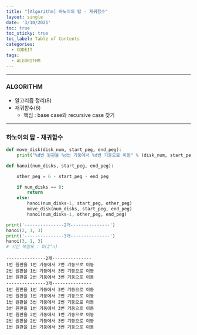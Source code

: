 ```yaml
---
title: "[Algorithm] 하노이의 탑 - 재귀함수"
layout: single
date: '3/10/2021'
toc: true
toc_sticky: true
toc_label: Table of Contents
categories:
  - CODEIT
tags:
  - ALGORITHM
---
```



---
### ALGORITHM
* 알고리즘 정리(8)
* 재귀함수(6)
  * 핵심 : base case와 recursive case 찾기

---

### 하노이의 탑 - 재귀함수


```python
def move_disk(disk_num, start_peg, end_peg):
    print("%d번 원판을 %d번 기둥에서 %d번 기둥으로 이동" % (disk_num, start_peg, end_peg))

def hanoi(num_disks, start_peg, end_peg):

    other_peg = 6 - start_peg - end_peg

    if num_disks == 0:
        return
    else:
        hanoi(num_disks-1, start_peg, other_peg)
        move_disk(num_disks, start_peg, end_peg)
        hanoi(num_disks-1, other_peg, end_peg)

print('---------------2개---------------')
hanoi(2, 1, 3)
print('---------------3개---------------')
hanoi(3, 1, 3)
# 시간 복잡도 : O(2^n)
```

    ---------------2개---------------
    1번 원판을 1번 기둥에서 2번 기둥으로 이동
    2번 원판을 1번 기둥에서 3번 기둥으로 이동
    1번 원판을 2번 기둥에서 3번 기둥으로 이동
    ---------------3개---------------
    1번 원판을 1번 기둥에서 3번 기둥으로 이동
    2번 원판을 1번 기둥에서 2번 기둥으로 이동
    1번 원판을 3번 기둥에서 2번 기둥으로 이동
    3번 원판을 1번 기둥에서 3번 기둥으로 이동
    1번 원판을 2번 기둥에서 1번 기둥으로 이동
    2번 원판을 2번 기둥에서 3번 기둥으로 이동
    1번 원판을 1번 기둥에서 3번 기둥으로 이동


